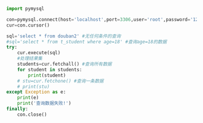 
<BlogInfo id="706" title="11.操作MySQL数据库查询数据" author="白日梦想猿" pv=0 read_times=0 pre_cost_time="0分24秒" category="数据库编程" tag_list="['数据库编程']" create_time="2020.07.09 16:08:53" update_time="2020.07.13 13:14:12" />

```python
import pymysql

con=pymysql.connect(host='localhost',port=3306,user='root',password='123456',database='python_db')
cur=con.cursor()

sql='select * from douban2' #无任何条件的查询
#sql='select * from t_student where age=18' #查询age=18的数据
try:
    cur.execute(sql)
    #处理结果集
    students=cur.fetchall() #查询所有数据
    for student in students:
        print(student)
    # stu=cur.fetchone() #查询一条数据
    # print(stu)
except Exception as e:
    print(e)
    print('查询数据失败!')
finally:
    con.close()
```
